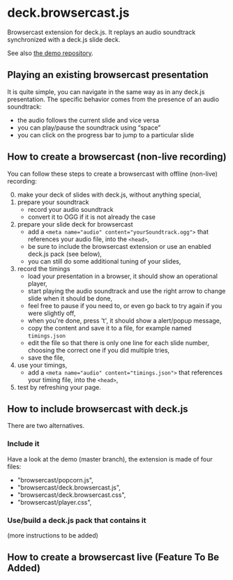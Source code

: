 deck.browsercast.js
===================

Browsercast extension for deck.js.
It replays an audio soundtrack synchronized with a deck.js slide deck.

See also [the demo repository](https://github.com/twitwi/deck.browsercast.js-demo). 

## Playing an existing browsercast presentation

It is quite simple, you can navigate in the same way as in any deck.js presentation.
The specific behavior comes from the presence of an audio soundtrack:

- the audio follows the current slide and vice versa
- you can play/pause the soundtrack using “space”
- you can click on the progress bar to jump to a particular slide


## How to create a browsercast (non-live recording)

You can follow these steps to create a browsercast with offline (non-live) recording:

0. make your deck of slides with deck.js, without anything special,
0. prepare your soundtrack
    - record your audio soundtrack
    - convert it to OGG if it is not already the case
0. prepare your slide deck for browsercast
    - add a `<meta name="audio" content="yourSoundtrack.ogg">` that references your audio file, into the `<head>`,
    - be sure to include the browsercast extension or use an enabled deck.js pack (see below),
    - you can still do some additional tuning of your slides,
0. record the timings
   - load your presentation in a browser, it should show an operational player,
   - start playing the audio soundtrack and use the right arrow to change slide when it should be done,
   - feel free to pause if you need to, or even go back to try again if you were slightly off,
   - when you're done, press 't', it should show a alert/popup message,
   - copy the content and save it to a file, for example named `timings.json`
   - edit the file so that there is only one line for each slide number, choosing the correct one if you did multiple tries,
   - save the file,
0. use your timings,
   -  add a `<meta name="audio" content="timings.json">` that references your timing file, into the `<head>`,
0. test by refreshing your page.


## How to include browsercast with deck.js

There are two alternatives.

### Include it

Have a look at the demo (master branch), the extension is made of four files:
- "browsercast/popcorn.js",
- "browsercast/deck.browsercast.js",
- "browsercast/deck.browsercast.css",
- "browsercast/player.css",

### Use/build a deck.js pack that contains it

(more instructions to be added)

## How to create a browsercast live (Feature To Be Added)

